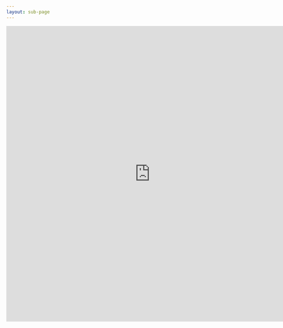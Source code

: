 ```yaml
---
layout: sub-page
---
```


<section id="call-for-proposal" class="main-content text-center">
	<div class="container-fluid">
 
<iframe src="https://docs.google.com/forms/d/1m40kRi-MyQFjXCpr8-q2-RNz10sRzaevtALt2gSGveI/viewform?embedded=true" width="760" height="780" frameborder="0" marginheight="0" marginwidth="0">Loading...</iframe>
	</div>
</section>
